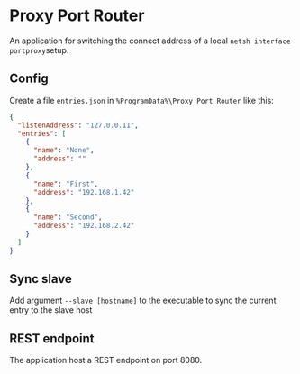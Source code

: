 # Proxy Port Router

An application for switching the connect address of a local `netsh interface portproxy`setup.

## Config

Create a file `entries.json` in `%ProgramData%\Proxy Port Router` like this:

```json
{
  "listenAddress": "127.0.0.11",
  "entries": [
    {
      "name": "None",
      "address": ""
    },
    {
      "name": "First",
      "address": "192.168.1.42"
    },
    {
      "name": "Second",
      "address": "192.168.2.42"
    }
  ]
}
```

## Sync slave

Add argument `--slave [hostname]` to the executable to sync the current entry to the slave host

## REST endpoint

The application host a REST endpoint on port 8080.
